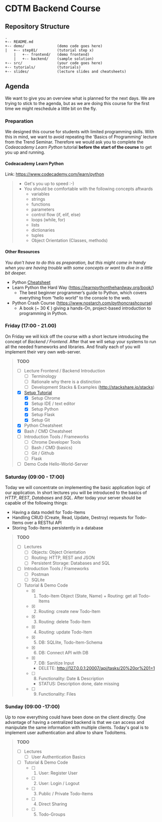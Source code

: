 # CDTM Backend Course

## Repository Structure
```
. 
+-- README.md 
+-- demo/               (demo code goes here)
|   +-- step01/         (tutorial step x)
    |   +-- frontend/   (demo frontend)
    |   +-- backend/    (sample solution)
+-- src/                (your code goes here)
+-- tutorials/          (tutorials)
+-- slides/             (lecture slides and cheatsheets)
```

## Agenda
We want to give you an overview what is planned for the next days. We are trying to stick to the agenda, but as we are doing this course for the first time we might reschedule a little bit on the fly.

### Preparation
We designed this course for students with limited programming skills. With this in mind, we want to avoid repeating the 'Basics of Programming' lecture from the Trend Seminar. Therefore we would ask you to complete the *Codeacademy Learn Python* tutorial **before the start of the course** to get you up and running.

#### Codeacademy Learn Python 
Link: https://www.codecademy.com/learn/python
> * Get's you up to speed :-)
> * You should be comfortable with the following concepts aftwards 
>     * variables 
>     * strings 
>     * functions 
>     * parameters 
>     * control flow (if, elif, else) 
>     * loops (while, for)
>     * lists  
>     * dictionaries
>     * tuples 
>     * Object Orientation (Classes, methods) 


#### Other Resources
*You don't have to do this as preparation, but this might come in handy when you are having trouble with some concepts or want to dive in a little bit deeper.*
* Python [Cheatsheet](slides/cheatsheet_python_slim.pdf "click me hard!!")
* Learn Python the Hard Way (https://learnpythonthehardway.org/book/)
    * The best beginner programmer’s guide to Python, which covers everything from “hello world” to the console to the web.
* Python Crash Course (https://www.nostarch.com/pythoncrashcourse)
    * A book (~ 30 € ) giving a hands-On, project-based introduction to programming in Python.
 

### Friday (17:00 - 21.00)
On Friday we will kick off the course with a short lecture introducing the concept of *Backend / Frontend*. After that we will setup your systems to run all the needed frameworks and libraries. And finally each of you will implement their very own web-server.

> **TODO** 
> - [ ] Lecture Frontend / Backend Introduction
>   - [ ] Terminology
>   - [ ] Rationale why there is a distinction
>   - [ ] Development Stacks & Examples (http://stackshare.io/stacks) 
> - [X] [Setup Tutorial](./tutorial/0-Setup.md "Install all the things!")
>   - [X] Setup Chrome
>   - [X] Setup IDE / text editor
>   - [X] Setup Python
>   - [X] Setup Flask
>   - [X] Setup Git
> - [X] Python Cheatsheet
> - [X] Bash / CMD Cheatsheet
> - [ ] Introduction Tools / Frameworks
>   - [ ] Chrome Developer Tools  
>   - [ ] Bash / CMD (basics)
>   - [ ] Git / Github
>   - [ ] Flask
> - [ ] Demo Code Hello-World-Server

### Saturday (09:00 - 17:00)
Today we will concentrate on implementing the basic application logic of our application. In short lectures you will be introduced to the basics of *HTTP*, *REST*, *Databases* and *SQL*.
After today your server should be capable of the following things:
* Having a data modell for Todo-Items
* Handling CRUD (Create, Read, Update, Destroy) requests for Todo-Items over a RESTful API
* Storing Todo-Items persistently in a database

> **TODO** 
> - [ ] Lectures
>   - [ ] Objects: Object Orientation 
>   - [ ] Routing: HTTP, REST and JSON
>   - [ ] Persistent Storage: Databases and SQL
> - [ ] Introduction Tools / Frameworks
>   - [ ] Postman
>   - [ ] SQLite
> - [ ] Tutorial & Demo Code  
>   - [X] 1. Todo-Item Object (State, Name) + Routing: get all Todo-Items
>   - [X] 2. Routing: create new Todo-Item
>   - [X] 3. Routing: delete Todo-Item
>   - [X] 4. Routing: update Todo-Item
>   - [X] 5. DB: SQLlite, Todo-Item-Schema
>   - [X] 6. DB: Connect API with DB
>   - [X] 7. DB: Sanitize Input
>       - DELETE: http://127.0.0.1:20007/api/tasks/20%20or%201=1
>   - [ ] 8. Functionality: Date & Description
>       - STATUS: Description done, date missing
>   - [ ] 9. Functionality: Files


### Sunday (09:00 -17:00)
Up to now everything could have been done on the client directly. One advantage of having a centralized backend is that we can access and manipulate the same information with multiple clients. Today's goal is to implement user authentication and allow to share TodoItems.

> **TODO** 
> - [ ] Lectures
>   - [ ] User Authentication Basics
> - [ ] Tutorial & Demo Code  
>   - [ ] 1. User: Register User
>   - [ ] 2. User: Login / Logout
>   - [ ] 3. Public / Private Todo-Items
>   - [ ] 4. Direct Sharing
>   - [ ] 5. Todo-Groups
